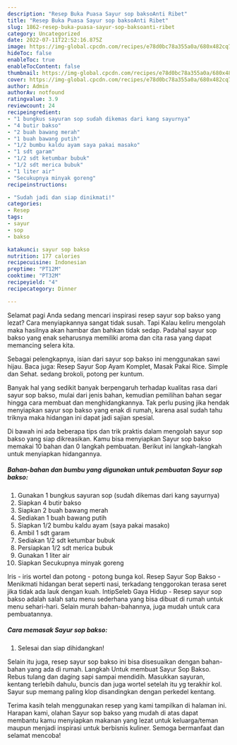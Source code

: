 ```yaml
---
description: "Resep Buka Puasa Sayur sop baksoAnti Ribet"
title: "Resep Buka Puasa Sayur sop baksoAnti Ribet"
slug: 1862-resep-buka-puasa-sayur-sop-baksoanti-ribet
category: Uncategorized
date: 2022-07-11T22:52:16.875Z
image: https://img-global.cpcdn.com/recipes/e78d0bc78a355a0a/680x482cq70/sayur-sop-bakso-foto-resep-utama.jpg
hideToc: false
enableToc: true
enableTocContent: false
thumbnail: https://img-global.cpcdn.com/recipes/e78d0bc78a355a0a/680x482cq70/sayur-sop-bakso-foto-resep-utama.jpg
cover: https://img-global.cpcdn.com/recipes/e78d0bc78a355a0a/680x482cq70/sayur-sop-bakso-foto-resep-utama.jpg
author: Admin
authorAv: notfound
ratingvalue: 3.9
reviewcount: 24
recipeingredient:
- "1 bungkus sayuran sop sudah dikemas dari kang sayurnya"
- "4 butir bakso"
- "2 buah bawang merah"
- "1 buah bawang putih"
- "1/2 bumbu kaldu ayam saya pakai masako"
- "1 sdt garam"
- "1/2 sdt ketumbar bubuk"
- "1/2 sdt merica bubuk"
- "1 liter air"
- "Secukupnya minyak goreng"
recipeinstructions:

- "Sudah jadi dan siap dinikmati!"
categories:
- Resep
tags:
- sayur
- sop
- bakso

katakunci: sayur sop bakso 
nutrition: 177 calories
recipecuisine: Indonesian
preptime: "PT12M"
cooktime: "PT32M"
recipeyield: "4"
recipecategory: Dinner

---
```



Selamat pagi Anda sedang mencari inspirasi resep sayur sop bakso yang lezat? Cara menyiapkannya sangat tidak susah. Tapi Kalau keliru mengolah maka hasilnya akan hambar dan bahkan tidak sedap. Padahal sayur sop bakso yang enak seharusnya memiliki aroma dan cita rasa yang dapat memancing selera kita.


Sebagai pelengkapnya, isian dari sayur sop bakso ini menggunakan sawi hijau. Baca juga: Resep Sayur Sop Ayam Komplet, Masak Pakai Rice. Simple dan Sehat. sedang brokoli, potong per kuntum.

Banyak hal yang sedikit banyak berpengaruh terhadap kualitas rasa dari sayur sop bakso, mulai dari jenis bahan, kemudian pemilihan bahan segar hingga cara membuat dan menghidangkannya. Tak perlu pusing jika hendak menyiapkan sayur sop bakso yang enak di rumah, karena asal sudah tahu triknya maka hidangan ini dapat jadi sajian spesial.


Di bawah ini ada beberapa tips dan trik praktis dalam mengolah sayur sop bakso yang siap dikreasikan. Kamu bisa menyiapkan Sayur sop bakso memakai 10 bahan dan 0 langkah pembuatan. Berikut ini langkah-langkah untuk menyiapkan hidangannya.

<!--inarticleads1-->

##### Bahan-bahan dan bumbu yang digunakan untuk pembuatan Sayur sop bakso:

1. Gunakan 1 bungkus sayuran sop (sudah dikemas dari kang sayurnya)
1. Siapkan 4 butir bakso
1. Siapkan 2 buah bawang merah
1. Sediakan 1 buah bawang putih
1. Siapkan 1/2 bumbu kaldu ayam (saya pakai masako)
1. Ambil 1 sdt garam
1. Sediakan 1/2 sdt ketumbar bubuk
1. Persiapkan 1/2 sdt merica bubuk
1. Gunakan 1 liter air
1. Siapkan Secukupnya minyak goreng


Iris - iris wortel dan potong - potong bunga kol. Resep Sayur Sop Bakso - Menikmati hidangan berat seperti nasi, terkadang tenggorokan terasa seret jika tidak ada lauk dengan kuah. IntipSeleb Gaya Hidup - Resep sayur sop bakso adalah salah satu menu sederhana yang bisa dibuat di rumah untuk menu sehari-hari. Selain murah bahan-bahannya, juga mudah untuk cara pembuatannya. 

<!--inarticleads2-->

##### Cara memasak Sayur sop bakso:


1. Selesai dan siap dihidangkan!

Selain itu juga, resep sayur sop bakso ini bisa disesuaikan dengan bahan-bahan yang ada di rumah. Langkah Untuk membuat Sayur Sop Bakso. Rebus tulang dan daging sapi sampai mendidih. Masukkan sayuran, kentang terlebih dahulu, buncis dan juga wortel setelah itu yg terakhir kol. Sayur sup memang paling klop disandingkan dengan perkedel kentang. 

Terima kasih telah menggunakan resep yang kami tampilkan di halaman ini. Harapan kami, olahan Sayur sop bakso yang mudah di atas dapat membantu kamu menyiapkan makanan yang lezat untuk keluarga/teman maupun menjadi inspirasi untuk berbisnis kuliner. Semoga bermanfaat dan selamat mencoba!
